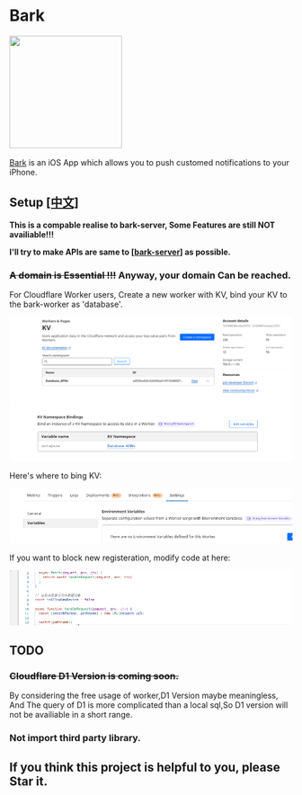 # Bark

<img src="https://wx3.sinaimg.cn/mw690/0060lm7Tly1g0nfnjjxbbj30sg0sg757.jpg" width=200px height=200px />

[Bark](https://github.com/Finb/Bark) is an iOS App which allows you to push customed notifications to your iPhone.

## Setup [[中文]](README_zh.md)

**This is a compable realise to bark-server, Some Features are still NOT availiable!!!**

**I'll try to make APIs are same to [[bark-server](https://github.com/Finb/bark-server)] as possible.**

### ~~A domain is Essential !!!~~ Anyway, your domain Can be reached.

For Cloudflare Worker users, Create a new worker with KV, bind your KV to the bark-worker as 'database'.

<img src="doc/images/Screenshot from 2023-10-24 08-54-05.png">

<img src="doc/images/Screenshot from 2023-10-24 08-54-31.png">


Here's where to bing KV:

<img src="doc/images/Screenshot from 2023-10-25 22-05-51.png">

If you want to block new registeration, modify code at here:

<img src="doc/images/Screenshot from 2023-10-25 22-05-13.png">

## TODO

### ~~Cloudflare D1 Version is coming soon.~~
By considering the free usage of worker,D1 Version maybe meaningless, And The query of D1 is more complicated than a local sql,So D1 version will not be availiable in a short range.

### Not import third party library.

## If you think this project is helpful to you, please Star it.

